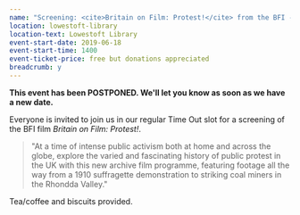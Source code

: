 ```yaml
---
name: "Screening: <cite>Britain on Film: Protest!</cite> from the BFI - POSTPONED"
location: lowestoft-library
location-text: Lowestoft Library
event-start-date: 2019-06-18
event-start-time: 1400
event-ticket-price: free but donations appreciated
breadcrumb: y
---
```


**This event has been POSTPONED. We'll let you know as soon as we have a new date.**

Everyone is invited to join us in our regular Time Out slot for a screening of the BFI film <cite>Britain on Film: Protest!</cite>.

> "At a time of intense public activism both at home and across the globe, explore the varied and fascinating history of public protest in the UK with this new archive film programme, featuring footage all the way from a 1910 suffragette demonstration to striking coal miners in the Rhondda Valley."

Tea/coffee and biscuits provided.
